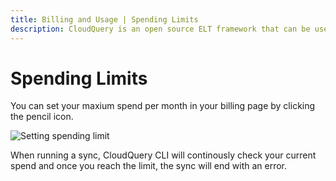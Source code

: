 ```yaml
---
title: Billing and Usage | Spending Limits
description: CloudQuery is an open source ELT framework that can be used as an alternative to Airbyte. CloudQuery is built for performance, and is easy to deploy and maintain.
---
```


# Spending Limits

You can set your maxium spend per month in your billing page by clicking the pencil icon.

![Setting spending limit](/images/docs/billing-and-usage/spending-limit.png)

 When running a sync, CloudQuery CLI will continously check your current spend and once you reach the limit, the sync will end with an error.